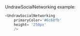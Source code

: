 UndrawSocialNetworking example:
```js 
<UndrawSocialNetworking
    primaryColor='#6c68fb'
    height= '250px'
    />
```